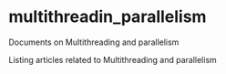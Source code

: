 # multithreadin_parallelism
Documents on Multithreading and parallelism


Listing articles related to Multithreading and parallelism

